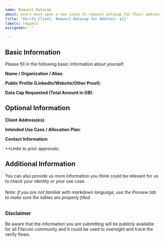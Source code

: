 ```yaml
---
name: Request Datacap
about: Users must open a new issue to request datacap for their addresses
title: 'Verify Client. Request Datacap for Address: ${}'
labels: request
assignees: ''

---
```


##  Basic Information

Please fill in the following basic information about yourself.

**Name / Organization / Alias**: 

**Public Profile (LinkedIn/Website/Other Proof)**: 

**Data Cap Requested (Total Amount in GB)**:   

## Optional Information 
  
**Client Address(es)**:

**Intended Use Case / Allocation Plan**:

**Contact Information**: 

**Links to prior approvals:
 
## Additional Information 

You can also provide us more information you think could be relevant for us to check your identity or your use case.  

###### _Note: If you are not familiar with markdown language, use the Preview tab to make sure the tables are properly filled_

### Disclaimer

Be aware that the information you are submitting will be publicly available for all Filecoin community and it could be used to oversight and trace the verify flows.
